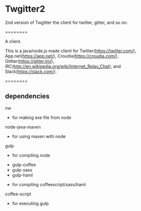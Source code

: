 # Twgitter2
2nd version of Twgitter the client for twitter, gitter, and so on.

========

A client.

This is a java/node.js made client for
Twitter(https://twitter.com/),
App.net(https://app.net/),
Croudia(https://croudia.com/),
Gittter(https://gitter.im/),
IRC(http://en.wikipedia.org/wiki/Internet_Relay_Chat), and
Slack(https://slack.com/).

========

## dependencies
nw
-  for making exe file from node

node-java-maven
-  for using maven with node

gulp
-  for compiling node
 + gulp-coffee
 + gulp-sass
 + gulp-haml
  - for compiling coffeescript/sass/haml

coffee-script
-  for executing gulp
